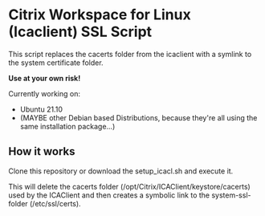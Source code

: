 # Citrix Workspace for Linux (Icaclient) SSL Script 

This script replaces the cacerts folder from the icaclient with a symlink to the system certificate folder.

**Use at your own risk!**

Currently working on:

- Ubuntu 21.10
- (MAYBE other Debian based Distributions, because they're all using the same installation package...)

## How it works

Clone this repository or download the setup_icacl.sh and execute it.

This will delete the cacerts folder (/opt/Citrix/ICAClient/keystore/cacerts) used by the ICAClient and then creates a symbolic link to the system-ssl-folder (/etc/ssl/certs).
